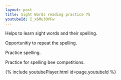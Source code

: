```yaml
---
layout: post
title: Sight Words reading practice 75
youtubeId: I_x6Mu3OVFw
---
```

 
 
Helps to learn sight words and their spelling.

Opportunitiy to repeat the spelling. 

Practice spelling. 
 
Practice for spelling bee competitions. 
 
{% include youtubePlayer.html id=page.youtubeId %}
 
 
